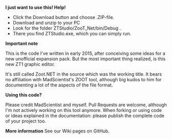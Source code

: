 **I just want to use this! Help!**
* Click the Download button and choose .ZIP-file.
* Download and unzip to your PC
* Look for the folder ZTStudio/ZooT_Net/bin/Debug .
* There you find ZTStudio.exe, which you can simply run.


**Important note**

This is the code I've written in early 2015, after conceiving some ideas for a new unofficial expansion pack. But the most important thing realized, is this new ZT1 graphic editor.

It's still called Zoot.NET in the source which was the working title. It bears no affiliation with MadScientist's ZOOT tool, although big kudos to him for documenting a lot of the aspects of the file format.

**Using this code?**

Please credit MadScientist and myself.
Pull Requests are welcome, although I'm not actively working on this tool anymore.
When forking or using code or ideas explained in the documentation: please publish the complete code of your project too.

**More information**
See our Wiki pages on GitHub.

